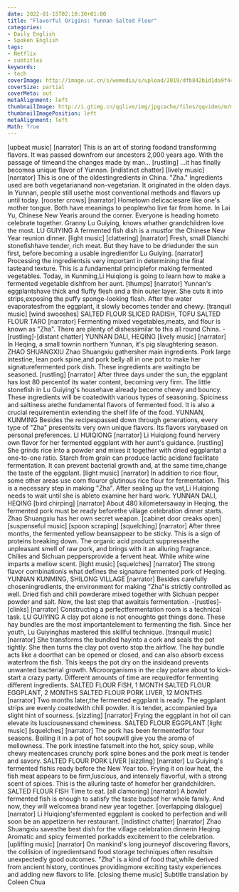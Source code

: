 ```yaml
---
date: 2022-01-15T02:10:30+01:00
title: "Flavorful Origins: Yunnan Salted Flour"
categories:
- Daily English
- Spoken English
tags:
- Netflix
- subtitles
keywords:
- tech
coverImage: http://image.uc.cn/s/wemedia/s/upload/2019/dfb842b1d1da9f445245c7f4359e5221.png
coverSize: partial
coverMeta: out
metaAlignment: left
thumbnailImage: http://i.gtimg.cn/qqlive/img/jpgcache/files/qqvideo/m/mzc00200cj25snv.jpg
thumbnailImagePosition: left
metaAlignment: left
Math: True
---
```


<!--more-->
[upbeat music]
[narrator] This is an art of storing foodand transforming flavors.
It was passed downfrom our ancestors 2,000 years ago.
With the passage of timeand the changes made by man...
[rustling]
...it has finally becomea unique flavor of Yunnan.
[indistinct chatter]
[lively music]
[narrator] This is one of the oldestingredients in China.
"Zha."
Ingredients used are both vegetarianand non-vegetarian.
It originated in the olden days.
In Yunnan, people still usethe most conventional methods
and flavors up until today.
[rooster crows]
[narrator] Hometown delicaciesare like one's mother tongue.
Both have meanings to peoplewho live far from home.
In Lai Yu, Chinese New Yearis around the corner.
Everyone is heading hometo celebrate together.
Granny Lu Guiying, knows whather grandchildren love the most.
LU GUIYING
A fermented fish dish is a mustfor the Chinese New Year reunion dinner.
[light music]
[clattering]
[narrator] Fresh, small Dianchi stonefishhave tender, rich meat.
But they have to be driedunder the sun first,
before becoming a usable ingredientfor Lu Guiying.
[narrator] Processing the ingredientsis very important
in determining the final tasteand texture.
This is a fundamental principlefor making fermented vegetables.
Today, in Kunming,Li Huiqiong is going to learn
how to make a fermented vegetable dishfrom her aunt.
[thumps]
[narrator] Yunnan's eggplantshave thick and fluffy flesh
and a thin outer layer.
She cuts it into strips,exposing the puffy sponge-looking flesh.
After the water evaporatesfrom the eggplant,
it slowly becomes tender and chewy.
[tranquil music]
[wind swooshes]
SALTED FLOUR SLICED RADISH, TOFU
SALTED FLOUR TARO
[narrator] Fermenting mixed vegetables,meats, and flour is known as "Zha".
There are plenty of dishessimilar to this all round China.
-[rustling]-[distant chatter]
YUNNAN DALI, HEQING
[lively music]
[narrator] In Heqing, a small townin northern Yunnan,
it's pig slaughtering season.
ZHAO SHUANGXIU
Zhao Shuangxiu gathersher main ingredients.
Pork large intestine, lean pork spine,and pork belly
all in one pot to make her signaturefermented pork dish.
These ingredients are waitingto be seasoned.
[rustling]
[narrator] After three days under the sun,
the eggplant has lost 80 percentof its water content, becoming very firm.
The little stonefish in Lu Guiying's househave already become chewy and bouncy.
These ingredients will be coatedwith various types of seasoning.
Spiciness and saltiness arethe fundamental flavors of fermented food.
It is also a crucial requirementin extending the shelf life of the food.
YUNNAN, KUNMING
Besides the recipespassed down through generations,
every type of "Zha" presentsits very own unique flavors.
Its flavors varybased on personal preferences.
LI HUIQIONG
[narrator] Li Huiqiong found hervery own flavor for her fermented eggplant
with her aunt's guidance.
[rustling]
She grinds rice into a powder
and mixes it together with dried eggplantat a one-to-one ratio.
Starch from grain can produce lactic acidand facilitate fermentation.
It can prevent bacterial growth
and, at the same time,change the taste of the eggplant.
[light music]
[narrator] In addition to rice flour,
some other areas use corn flouror glutinous rice flour for fermentation.
This is a necessary step in making "Zha".
After sealing up the vat,Li Huiqiong needs to wait
until she is ableto examine her hard work.
YUNNAN DALI, HEQING
[bird chirping]
[narrator] About 480 kilometersaway in Heqing,
the fermented pork must be ready beforethe village celebration dinner starts.
Zhao Shuangxiu has her own secret weapon.
[cabinet door creaks open]
[suspenseful music]
[spoon scraping]
[squelching]
[narrator] After three months,
the fermented yellow beansappear to be sticky.
This is a sign of proteins breaking down.
The organic acid product suppressesthe unpleasant smell of raw pork,
and brings with it an alluring fragrance.
Chilies and Sichuan peppersprovide a fervent heat.
While white wine imparts a mellow scent.
[light music]
[squelches]
[narrator] The strong flavor combinationis what defines
the signature fermented pork of Heqing.
YUNNAN KUNMING, SHILONG VILLAGE
[narrator] Besides carefully choseningredients,
the environment for making "Zha"is strictly controlled as well.
Dried fish and chili powderare mixed together
with Sichuan pepper powder and salt.
Now, the last step that awaitsis fermentation.
-[rustles]-[clinks]
[narrator] Constructing a perfectfermentation room is a technical task.
LU GUIYING
A clay pot alone is not enoughto get things done.
These hay bundles are the most importantelement to fermenting the fish.
Since her youth, Lu Guiyinghas mastered this skillful technique.
[tranquil music]
[narrator] She transforms the bundled hayinto a cork and seals the pot tightly.
She then turns the clay pot overto stop the airflow.
The hay bundle acts like a doorthat can be opened or closed,
and can also absorb excess waterfrom the fish.
This keeps the pot dry on the insideand prevents unwanted bacterial growth.
Microorganisms in the clay potare about to kick-start a crazy party.
Different amounts of time are requiredfor fermenting different ingredients.
SALTED FLOUR FISH, 1 MONTH
SALTED FLOUR EGGPLANT, 2 MONTHS
SALTED FLOUR PORK LIVER, 12 MONTHS
[narrator] Two months later,the fermented eggplant is ready.
The eggplant strips are evenly coatedwith chili powder.
it is tender, accompanied bya slight hint of sourness.
[sizzling]
[narrator] Frying the eggplant in hot oil
can elevate its lusciousnessand chewiness.
SALTED FLOUR EGGPLANT
[light music]
[squelches]
[narrator] The pork has been fermentedfor four seasons.
Boiling it in a pot of hot soupwill give you the aroma of mellowness.
The pork intestine fatsmelt into the hot, spicy soup,
while chewy meatencases crunchy pork spine bones
and the pork meat is tender and savory.
SALTED FLOUR PORK LIVER
[sizzling]
[narrator] Lu Guiying's fermented fishis ready before the New Year too.
Frying it on low heat,
the fish meat appears to be firm,luscious, and intensely flavorful,
with a strong scent of spices.
This is the alluring taste of homefor her grandchildren.
SALTED FLOUR FISH
Time to eat.
[all clamoring]
[narrator] A bowlof fermented fish is enough
to satisfy the taste budsof her whole family.
And now, they will welcomea brand new year together.
[overlapping dialogue]
[narrator] Li Huiqiong'sfermented eggplant is cooked to perfection
and will soon be an appetizerin her restaurant.
[indistinct chatter]
[narrator] Zhao Shuangxiu savesthe best dish
for the village celebration dinnerin Heqing.
Aromatic and spicy fermented porkadds excitement to the celebration.
[uplifting music]
[narrator] On mankind's long journeyof discovering flavors,
the collision of ingredientsand food storage techniques
often resultsin unexpectedly good outcomes.
"Zha" is a kind of food that,while derived from ancient history,
continues providingmore exciting tasty experiences
and adding new flavors to life.
[closing theme music]
Subtitle translation by Coleen Chua
